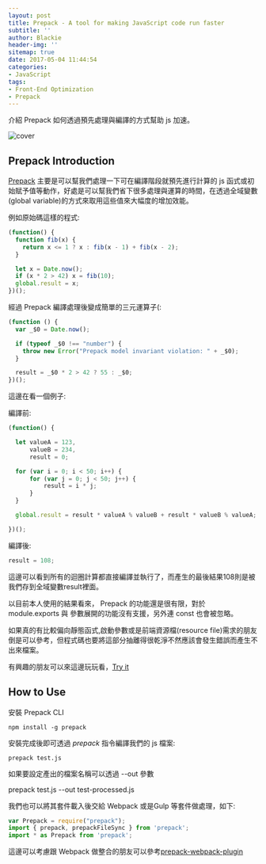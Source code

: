 ```yaml
---
layout: post
title: Prepack - A tool for making JavaScript code run faster
subtitle: ''
author: Blackie
header-img: ''
sitemap: true
date: 2017-05-04 11:44:54
categories:
- JavaScript
tags:
- Front-End Optimization
- Prepack
---
```


介紹 Prepack 如何透過預先處理與編譯的方式幫助 js 加速。

<!-- More -->

![cover](cover.png)

## Prepack Introduction ##

[Prepack](https://github.com/facebook/prepack) 主要是可以幫我們處理一下可在編譯階段就預先進行計算的 js 函式或初始賦予值等動作，好處是可以幫我們省下很多處理與運算的時間，在透過全域變數(global variable)的方式來取用這些值來大幅度的增加效能。

例如原始碼這樣的程式:

```js
(function() {
  function fib(x) {
    return x <= 1 ? x : fib(x - 1) + fib(x - 2);
  }

  let x = Date.now();
  if (x * 2 > 42) x = fib(10);
  global.result = x;
})();
```

經過 Prepack 編譯處理後變成簡單的三元運算子(:

```js
(function () {
  var _$0 = Date.now();

  if (typeof _$0 !== "number") {
    throw new Error("Prepack model invariant violation: " + _$0);
  }

  result = _$0 * 2 > 42 ? 55 : _$0;
})();
```

這邊在看一個例子: 

編譯前:
```js
(function() {

  let valueA = 123,
      valueB = 234,
      result = 0;

  for (var i = 0; i < 50; i++) {
      for (var j = 0; j < 50; j++) {
          result = i * j;
      }
  }

  global.result = result * valueA % valueB + result * valueB % valueA;

})();
```

編譯後:
```js
result = 108;
```

這邊可以看到所有的迴圈計算都直接編譯並執行了，而產生的最後結果108則是被我們存到全域變數result裡面。

以目前本人使用的結果看來， Prepack 的功能還是很有限，對於 module.exports 與 參數展開的功能沒有支援，另外連 const 也會被忽略。

如果真的有比較偏向靜態函式,啟動參數或是前端資源檔(resource file)需求的朋友倒是可以參考，但程式碼也要將這部分抽離得很乾淨不然應該會發生錯誤而產生不出來檔案。

有興趣的朋友可以來這邊玩玩看，[Try it](https://prepack.io/repl.html)

## How to Use ##

安裝 Prepack CLI

    npm install -g prepack

安裝完成後即可透過 *prepack* 指令編譯我們的 js 檔案:

    prepack test.js

如果要設定產出的檔案名稱可以透過 --out 參數

  prepack test.js --out test-processed.js

我們也可以將其套件載入後交給 Webpack 或是Gulp 等套件做處理，如下:

```js
var Prepack = require("prepack");
import { prepack, prepackFileSync } from 'prepack';
import * as Prepack from 'prepack';
```

這邊可以考慮跟 Webpack 做整合的朋友可以參考[prepack-webpack-plugin](https://github.com/gajus/prepack-webpack-plugin)